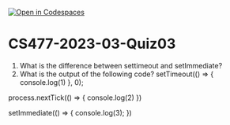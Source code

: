 [![Open in Codespaces](https://classroom.github.com/assets/launch-codespace-f4981d0f882b2a3f0472912d15f9806d57e124e0fc890972558857b51b24a6f9.svg)](https://classroom.github.com/open-in-codespaces?assignment_repo_id=10330209)
# CS477-2023-03-Quiz03
1. What is the difference between settimeout and setImmediate?
2. What is the output of the following code?
setTimeout(() => {
    console.log(1)
}, 0);

process.nextTick(() => {
    console.log(2)
})

setImmediate(() => {
    console.log(3);
})
